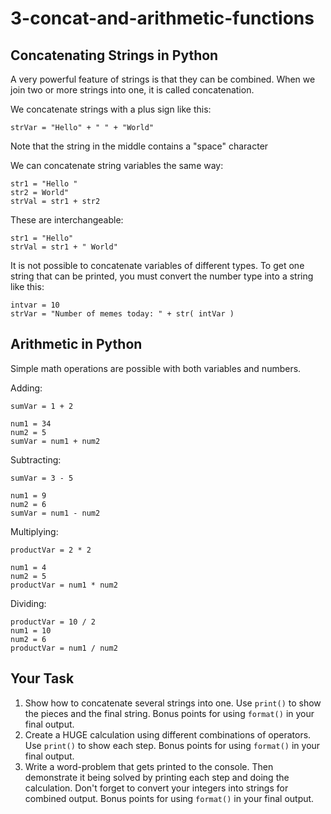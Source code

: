 # 3-concat-and-arithmetic-functions

## Concatenating Strings in Python
A very powerful feature of strings is that they can be combined. When we join two or more strings into one, it is called concatenation.

We concatenate strings with a plus sign like this:
```
strVar = "Hello" + " " + "World"
```
Note that the string in the middle contains a "space" character 

We can concatenate string variables the same way:
```
str1 = "Hello "
str2 = World"
strVal = str1 + str2
```
These are interchangeable:
```
str1 = "Hello"
strVal = str1 + " World"
```

It is not possible to concatenate variables of different types. To get one string that can be printed, you must convert the number type into a string like this:
```
intvar = 10
strVar = "Number of memes today: " + str( intVar )
```

## Arithmetic in Python
Simple math operations are possible with both variables and numbers. 

Adding:
```
sumVar = 1 + 2

num1 = 34
num2 = 5
sumVar = num1 + num2
```
Subtracting:
```
sumVar = 3 - 5

num1 = 9
num2 = 6
sumVar = num1 - num2 
```

Multiplying:
```
productVar = 2 * 2

num1 = 4
num2 = 5
productVar = num1 * num2
```
Dividing:
```
productVar = 10 / 2
num1 = 10
num2 = 6
productVar = num1 / num2
```

## Your Task
1.  Show how to concatenate several strings into one. Use `print()` to show the pieces and the final string. Bonus points for using `format()` in your final output.
2.  Create a HUGE calculation using different combinations of operators. Use `print()` to show each step. Bonus points for using `format()` in your final output.
3.  Write a word-problem that gets printed to the console. Then demonstrate it being solved by printing each step and doing the calculation. Don't forget to convert your integers into strings for combined output. Bonus points for using `format()` in your final output.
